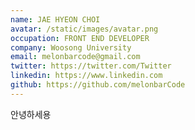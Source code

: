 ```yaml
---
name: JAE HYEON CHOI
avatar: /static/images/avatar.png
occupation: FRONT END DEVELOPER
company: Woosong University
email: melonbarcode@gmail.com
twitter: https://twitter.com/Twitter
linkedin: https://www.linkedin.com
github: https://github.com/melonbarCode
---
```


안녕하세용

